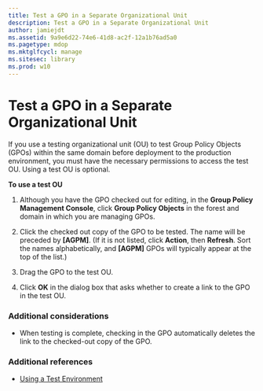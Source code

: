 ```yaml
---
title: Test a GPO in a Separate Organizational Unit
description: Test a GPO in a Separate Organizational Unit
author: jamiejdt
ms.assetid: 9a9e6d22-74e6-41d8-ac2f-12a1b76ad5a0
ms.pagetype: mdop
ms.mktglfcycl: manage
ms.sitesec: library
ms.prod: w10
---
```



# Test a GPO in a Separate Organizational Unit


If you use a testing organizational unit (OU) to test Group Policy Objects (GPOs) within the same domain before deployment to the production environment, you must have the necessary permissions to access the test OU. Using a test OU is optional.

**To use a test OU**

1.  Although you have the GPO checked out for editing, in the **Group Policy Management Console**, click **Group Policy Objects** in the forest and domain in which you are managing GPOs.

2.  Click the checked out copy of the GPO to be tested. The name will be preceded by **\[AGPM\]**. (If it is not listed, click **Action**, then **Refresh**. Sort the names alphabetically, and **\[AGPM\]** GPOs will typically appear at the top of the list.)

3.  Drag the GPO to the test OU.

4.  Click **OK** in the dialog box that asks whether to create a link to the GPO in the test OU.

### Additional considerations

-   When testing is complete, checking in the GPO automatically deletes the link to the checked-out copy of the GPO.

### Additional references

-   [Using a Test Environment](using-a-test-environment.md)

 

 





